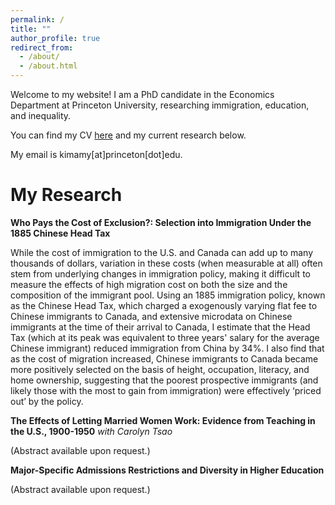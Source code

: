 ```yaml
---
permalink: /
title: ""
author_profile: true
redirect_from: 
  - /about/
  - /about.html
---
```


Welcome to my website! I am a PhD candidate in the Economics Department at Princeton University, researching immigration, education, and inequality. 


You can find my CV [here](https://amykimecon.github.io/files/resume_amykim.pdf) and my current research below.


My email is kimamy[at]princeton[dot]edu.


My Research
======
**Who Pays the Cost of Exclusion?: Selection into Immigration Under the 1885 Chinese Head Tax**

While the cost of immigration to the U.S. and Canada can add up to many thousands of dollars, variation in these costs (when measurable at all) often stem from underlying changes in immigration policy, making it difficult to measure the effects of high migration cost on both the size and the composition of the immigrant pool. Using an 1885 immigration policy, known as the Chinese Head Tax, which charged a exogenously varying flat fee to Chinese immigrants to Canada, and extensive microdata on Chinese immigrants at the time of their arrival to Canada, I estimate that the Head Tax (which at its peak was equivalent to three years' salary for the average Chinese immigrant) reduced immigration from China by 34\%. I also find that as the cost of migration increased, Chinese immigrants to Canada became more positively selected on the basis of height, occupation, literacy, and home ownership, suggesting that the poorest prospective immigrants (and likely those with the most to gain from immigration) were effectively ‘priced out’ by the policy.

**The Effects of Letting Married Women Work: Evidence from Teaching in the U.S., 1900-1950** _with Carolyn Tsao_

(Abstract available upon request.)

**Major-Specific Admissions Restrictions and Diversity in Higher Education**

(Abstract available upon request.)
